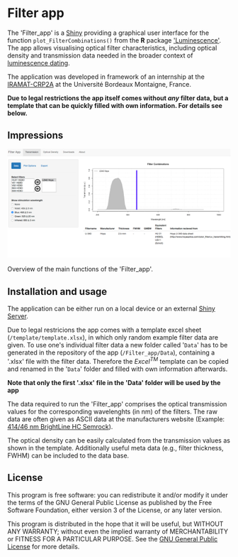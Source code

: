 # Filter app

The 'Filter_app' is a [Shiny](http://shiny.rstudio.com) providing a graphical user interface for the function `plot_FilterCombinations()` from the **R** package ['Luminescence'](https://CRAN.R-project.org/package=Luminescence). The app allows visualising optical filter characteristics, including optical density 
and transmission data needed in the broader context of [luminescence dating](https://en.wikipedia.org/wiki/Luminescence_dating).

The application was developed in framework of an internship at the 
[IRAMAT-CRP2A](http://www.iramat-crp2a.cnrs.fr/spip/) at the Université Bordeaux Montaigne, France. 

**Due to legal restrictions the app itself comes without *any* filter data, but a template that can be quickly filled with own information. For details see below.**

## Impressions

![](img/screenshot.png)

Overview of the main functions of the 'Filter_app'.

## Installation and usage

The application can be either run on a local device or an external
[Shiny Server](https://www.rstudio.com/products/shiny/shiny-server/).

Due to legal restricions the app comes with a template excel sheet (`/template/template.xlsx`), in which only random example filter data are given.
To use one's individual filter data a new folder called '`Data`' has to be generated in the repository of the app (`/Filter_app/Data`), containing a '.xlsx' file with the filter data. Therefore the *Excel$^{TM}$* template can be copied and renamed in the '`Data`' folder and filled with own information afterwards. 

**Note that only the first '.xlsx' file in the 'Data' folder will be used by the app**

The data required to run the 'Filter_app' comprises the optical transmission values for the corresponding  wavelenghts (in nm) of the filters. The raw data are often given as ASCII data at the manufacturers website (Example: [414/46 nm BrightLine HC Semrock](https://www.semrock.com/filterdetails.aspx?id=ff01-414/46-25)).

The optical density can be easily calculated from the transmission values as shown in the template. Additionally useful meta data (e.g., filter thickness, FWHM) can be included to the data base. 

## License

This program is free software: you can redistribute it and/or modify
it under the terms of the GNU General Public License as published by
the Free Software Foundation, either version 3 of the License, or
any later version.

This program is distributed in the hope that it will be useful,
but WITHOUT ANY WARRANTY; without even the implied warranty of
MERCHANTABILITY or FITNESS FOR A PARTICULAR PURPOSE.  See the
[GNU General Public License](https://github.com/LaikaNo2/Filter_app/blob/master/LICENSE) 
for more details.
